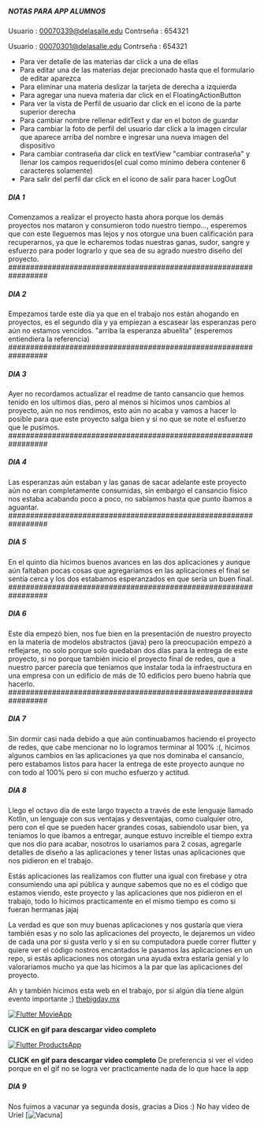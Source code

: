 ##### NOTAS PARA APP ALUMNOS #####

Usuario : 00070339@delasalle.edu
Contrseña : 654321

Usuario : 00070301@delasalle.edu
Contrseña : 654321

- Para ver detalle de las materias dar click a una de ellas
- Para editar una de las materias dejar precionado hasta que el formulario de editar aparezca
- Para eliminar una materia deslizar la tarjeta de derecha a izquierda 
- Para agregar una nueva materia dar click en el FloatingActionButton
- Para ver la vista de Perfil de usuario dar click en el icono de la parte superior derecha
- Para cambiar nombre rellenar editText y dar en el boton de guardar
- Para cambiar la foto de perfil del usuario dar click a la imagen circular que aparece arriba del nombre e ingresar una nueva imagen del dispositivo
- Para cambiar contraseña dar click en textView "cambiar contraseña" y llenar los campos requeridos(el cual como minimo debera contener 6 caracteres solamente)
- Para salir del perfil dar click en el icono de salir para hacer LogOut

##### DIA 1 #####
Comenzamos a realizar el proyecto hasta ahora 
porque los demás proyectos nos mataron y consumieron todo nuestro tiempo..., 
esperemos que con este lleguemos mas lejos y nos otorgue una buen calificación para recuperarnos, 
ya que le echaremos todas nuestras ganas, sudor, sangre y esfuerzo para poder lograrlo y que sea de su agrado nuestro diseño del proyecto.
#################################################################

##### DIA 2 #####
Empezamos tarde este día ya que en el trabajo nos están ahogando en proyectos, 
es el segundo día y ya empiezan a escasear las esperanzas pero aún no estamos vencidos.
"arriba la esperanza abuelita" (esperemos entiendiera la referencia)
#################################################################

##### DIA 3 #####
Ayer no recordamos actualizar el readme de tanto cansancio que hemos tenido en los ultimos días,
pero al menos si hicimos unos cambios al proyecto, aún no nos rendimos, esto aún no acaba y vamos a hacer lo posible para que este proyecto salga bien
y si no que se note el esfuerzo que le pusimos.
#################################################################

##### DIA 4 #####
Las esperanzas aún estaban y las ganas de sacar adelante este proyecto aún no eran completamente consumidas,
sin embargo el cansancio fisico nos estaba acabando poco a poco, no sabíamos hasta que punto ibamos a aguantar.
#################################################################

##### DIA 5 #####
En el quinto día hicimos buenos avances en las dos aplicaciones y aunque aún faltaban pocas cosas que agregariamos en las aplicaciones
el final se sentía cerca y los dos estabamos esperanzados en que sería un buen final.
#################################################################

##### DIA 6 #####
Este día empezó bien, nos fue bien en la presentación de nuestro proyecto en la materia de modelos abstractos (java) pero
la preocupación empezó a reflejarse, no solo porque solo quedaban dos días para la entrega de este proyecto, si no porque
también inicio el proyecto final de redes, que a nuestro parcer parecía que teniamos que instalar toda la infraestructura
en una empresa con un edificio de más de 10 edificios pero bueno habría que hacerlo.
#################################################################

##### DIA 7 #####
Sin dormir casi nada debido a que aún continuabamos haciendo el proyecto de redes, que cabe mencionar no lo logramos terminar al 100% :(,
hicimos algunos cambios en las aplicaciones ya que nos dominaba el cansancio, pero estabamos listos para hacer la entrega de este proyecto
aunque no con todo al 100% pero si con mucho esfuerzo y actitud.

##### DIA 8 #####
Llego el octavo día de este largo trayecto a través de este lenguaje llamado Kotlin, un lenguaje con sus ventajas y desventajas,
como cualquier otro, pero con el que se pueden hacer grandes cosas, sabiendolo usar bien, ya teniamos lo que ibamos a entregar, aunque
estuvo increíble el tiempo extra que nos dio para acabar, nosotros lo usariamos para 2 cosas, agregarle detalles de diseño a las aplicaciones y 
tener listas unas aplicaciones que nos pidieron en el trabajo.

Estás aplicaciones las realizamos con flutter una igual con firebase y otra consumiendo una api pública y aunque sabemos
que no es el código que estamos viendo, este proyecto y las aplicaciones que nos pidieron en el trabajo, todo lo hicimos practicamente en el mismo tiempo
es como si fueran hermanas jajaj

La verdad es que son muy buenas aplicaciones y nos gustaría que viera también esas y no solo las aplicaciones del proyecto, le dejaremos un video
de cada una por si gusta verlo y si en su computadora puede correr flutter y quiere ver el código nostros encantados le pasamos las aplicaciones en un repo,
si estás aplicaciones nos otorgan una ayuda extra estaría genial y lo valorariamos mucho ya que las hicimos a la par que las aplicaciones del proyecto.

Ah y también hicimos esta web en el trabajo, por si algún día tiene algún evento importante ;) [thebigday.mx](https://thebigday.mx)

[![Flutter MovieApp](https://media.giphy.com/media/FCPso9BiWWO6bjXJKT/giphy.gif)](https://drive.google.com/file/d/1B6jP-jqA0lbyCFC4sKOQ8Rlw_92bXa8p/view?usp=sharing)

__CLICK en gif para descargar video completo__

[![Flutter ProductsApp](https://media.giphy.com/media/wvoI5ZoE6rg6wEawqC/giphy.gif)](https://drive.google.com/file/d/1CC89EqNfRuEOdSJi6de-i0cnT3HAim0G/view?usp=sharing)

__CLICK en gif para descargar video completo__
De preferencia si ver el video porque en el gif no se logra ver practicamente nada de lo que hace la app

##### DIA 9 #####
Nos fuimos a vacunar ya segunda dosis, gracias a Dios :)
No hay video de Uriel
[![Vacuna](https://media.giphy.com/media/59SFcHCwWfBRJLcPMe/giphy-downsized-large.gif)]

